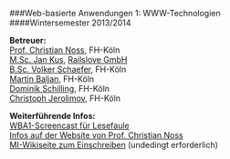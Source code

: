 ###Web-basierte Anwendungen 1: WWW-Technologien
####Wintersemester 2013/2014


**Betreuer:**  
[Prof. Christian Noss](https://github.com/fh-koeln/wba1-2012/wiki/Christian-Noss), FH-Köln  
[M.Sc. Jan Kus](https://github.com/koos), [Railslove GmbH](http://railslove.com)  
[B.Sc. Volker Schaefer](https://github.com/vschaefer), FH-Köln  
[Martin Baljan](https://github.com/mbaljan), FH-Köln  
[Dominik Schilling](https://github.com/ocean90), FH-Köln  
[Christoph Jerolimov](https://github.com/jerolimov), FH-Köln  

**Weiterführende Infos:**  
[WBA1-Screencast für Lesefaule](http://www.youtube.com/watch?v=4KeUaWF3jHQ)  
[Infos auf der Website von Prof. Christian Noss](http://christian-noss.de/blog/mu/blog/2013/09/26/wba1-2013-jetzt-gehts-looooos/)  
[MI-Wikiseite zum Einschreiben](http://www.medieninformatik.fh-koeln.de/w/index.php/Web-basierte_Anwendungen_1:WS1314) (undedingt erforderlich)
